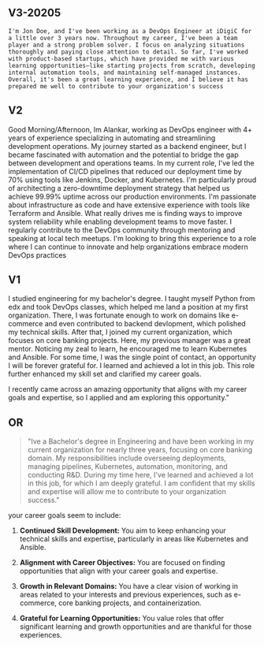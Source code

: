 ## V3-20205
`I'm Jon Doe, and I've been working as a DevOps Engineer at iDigiC for a little over 3 years now.
Throughout my career, I've been a team player and a strong problem solver. I focus on analyzing situations thoroughly and paying close attention to detail.
So far, I've worked with product-based startups, which have provided me with various learning opportunities—like starting projects from scratch, developing internal automation tools, and maintaining self-managed instances.
Overall, it's been a great learning experience, and I believe it has prepared me well to contribute to your organization's success`



## V2
Good Morning/Afternoon, 
Im Alankar, working as DevOps engineer with 4+ years of experience specializing in automating and streamlining development operations. My journey started as a backend engineer, but I became fascinated with automation and the potential to bridge the gap between development and operations teams.
In my current role, I've led the implementation of CI/CD pipelines that reduced our deployment time by 70% using tools like Jenkins, Docker, and Kubernetes. I'm particularly proud of architecting a zero-downtime deployment strategy that helped us achieve 99.99% uptime across our production environments.
I'm passionate about infrastructure as code and have extensive experience with tools like Terraform and Ansible. What really drives me is finding ways to improve system reliability while enabling development teams to move faster. I regularly contribute to the DevOps community through mentoring and speaking at local tech meetups.
I'm looking to bring this experience to a role where I can continue to innovate and help organizations embrace modern DevOps practices

## V1
I studied engineering for my bachelor's degree. I taught myself Python from edx and took DevOps classes, which helped me land a position at my first organization. There, I was fortunate enough to work on domains like e-commerce and even contributed to backend devlopment, which polished my technical skills. After that, I joined my current organization, which focuses on core banking projects. Here, my previous manager was a great mentor. Noticing my zeal to learn, he encouraged me to learn Kubernetes and Ansible. For some time, I was the single point of contact, an opportunity I will be forever grateful for. I learned and achieved a lot in this job. This role further enhanced my skill set and clarified my career goals.

I recently came across an amazing opportunity that aligns with my career goals and expertise, so I applied and am exploring this opportunity."

## OR
> "Ive a Bachelor's degree in Engineering and have been working in my current organization for nearly three years, focusing on core banking domain. My responsibilities include overseeing deployments, managing pipelines, Kubernetes, automation, monitoring, and conducting R&D. During my time here, I've learned and achieved a lot in this job, for which I am deeply grateful. I am confident that my skills and expertise will allow me to contribute to your organization success."


your career goals seem to include:

1. **Continued Skill Development:** You aim to keep enhancing your technical skills and expertise, particularly in areas like Kubernetes and Ansible.
   
2. **Alignment with Career Objectives:** You are focused on finding opportunities that align with your career goals and expertise.

3. **Growth in Relevant Domains:** You have a clear vision of working in areas related to your interests and previous experiences, such as e-commerce, core banking projects, and containerization.

4. **Grateful for Learning Opportunities:** You value roles that offer significant learning and growth opportunities and are thankful for those experiences.
